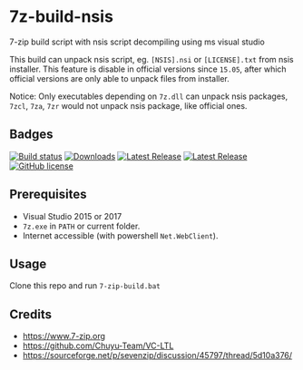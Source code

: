 # 7z-build-nsis
7-zip build script with nsis script decompiling using ms visual studio

This build can unpack nsis script, eg. `[NSIS].nsi` or `[LICENSE].txt` from nsis installer.
This feature is disable in official versions since `15.05`,
after which official versions are only able to unpack files from installer.

Notice: Only executables depending on `7z.dll` can unpack nsis packages,
`7zcl`, `7za`, `7zr` would not unpack nsis package, like official ones.

## Badges
[![Build status](https://ci.appveyor.com/api/projects/status/6uusps0bn00akik9?svg=true)](https://ci.appveyor.com/project/myfreeer/7z-build-nsis)
[![Downloads](https://img.shields.io/github/downloads/myfreeer/7z-build-nsis/total.svg)](https://github.com/myfreeer/7z-build-nsis/releases)
[![Latest Release](https://img.shields.io/github/downloads/myfreeer/7z-build-nsis/latest/total.svg)](https://github.com/myfreeer/7z-build-nsis/releases/latest)
[![Latest Release](https://img.shields.io/github/release/myfreeer/7z-build-nsis.svg)](https://github.com/myfreeer/7z-build-nsis/releases/latest)
[![GitHub license](https://img.shields.io/github/license/myfreeer/7z-build-nsis.svg)](LICENSE) 

## Prerequisites
* Visual Studio 2015 or 2017
* `7z.exe` in `PATH` or current folder.
* Internet accessible (with powershell `Net.WebClient`).

## Usage
Clone this repo and run `7-zip-build.bat`

## Credits
* <https://www.7-zip.org>
* <https://github.com/Chuyu-Team/VC-LTL>
* <https://sourceforge.net/p/sevenzip/discussion/45797/thread/5d10a376/>